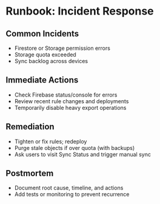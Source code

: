 # Runbook: Incident Response

## Common Incidents
- Firestore or Storage permission errors
- Storage quota exceeded
- Sync backlog across devices

## Immediate Actions
- Check Firebase status/console for errors
- Review recent rule changes and deployments
- Temporarily disable heavy export operations

## Remediation
- Tighten or fix rules; redeploy
- Purge stale objects if over quota (with backups)
- Ask users to visit Sync Status and trigger manual sync

## Postmortem
- Document root cause, timeline, and actions
- Add tests or monitoring to prevent recurrence
